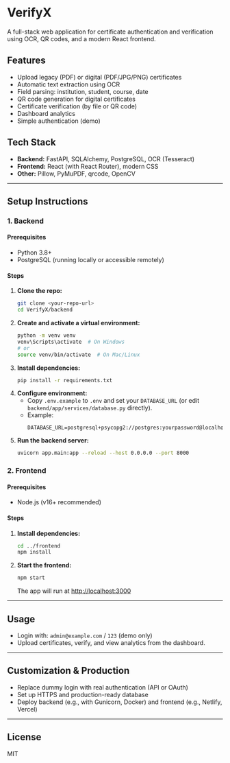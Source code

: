 # VerifyX

A full-stack web application for certificate authentication and verification using OCR, QR codes, and a modern React frontend.

## Features
- Upload legacy (PDF) or digital (PDF/JPG/PNG) certificates
- Automatic text extraction using OCR
- Field parsing: institution, student, course, date
- QR code generation for digital certificates
- Certificate verification (by file or QR code)
- Dashboard analytics
- Simple authentication (demo)

## Tech Stack
- **Backend:** FastAPI, SQLAlchemy, PostgreSQL, OCR (Tesseract)
- **Frontend:** React (with React Router), modern CSS
- **Other:** Pillow, PyMuPDF, qrcode, OpenCV

---

## Setup Instructions

### 1. Backend

#### Prerequisites
- Python 3.8+
- PostgreSQL (running locally or accessible remotely)

#### Steps
1. **Clone the repo:**
   ```bash
   git clone <your-repo-url>
   cd VerifyX/backend
   ```
2. **Create and activate a virtual environment:**
   ```bash
   python -m venv venv
   venv\Scripts\activate  # On Windows
   # or
   source venv/bin/activate  # On Mac/Linux
   ```
3. **Install dependencies:**
   ```bash
   pip install -r requirements.txt
   ```
4. **Configure environment:**
   - Copy `.env.example` to `.env` and set your `DATABASE_URL` (or edit `backend/app/services/database.py` directly).
   - Example: 
     ```env
     DATABASE_URL=postgresql+psycopg2://postgres:yourpassword@localhost:5432/verifyx
     ```
5. **Run the backend server:**
   ```bash
   uvicorn app.main:app --reload --host 0.0.0.0 --port 8000
   ```

### 2. Frontend

#### Prerequisites
- Node.js (v16+ recommended)

#### Steps
1. **Install dependencies:**
   ```bash
   cd ../frontend
   npm install
   ```
2. **Start the frontend:**
   ```bash
   npm start
   ```
   The app will run at [http://localhost:3000](http://localhost:3000)

---

## Usage
- Login with: `admin@example.com` / `123` (demo only)
- Upload certificates, verify, and view analytics from the dashboard.

---

## Customization & Production
- Replace dummy login with real authentication (API or OAuth)
- Set up HTTPS and production-ready database
- Deploy backend (e.g., with Gunicorn, Docker) and frontend (e.g., Netlify, Vercel)

---

## License
MIT
